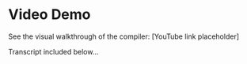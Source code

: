 # Video Demo
See the visual walkthrough of the compiler: [YouTube link placeholder]

Transcript included below...